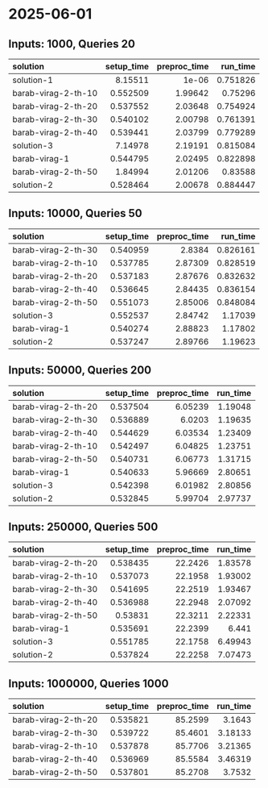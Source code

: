# 2025-06-01

## Inputs: 1000, Queries 20

| solution            |   setup_time |   preproc_time |   run_time |
|:--------------------|-------------:|---------------:|-----------:|
| solution-1          |     8.15511  |        1e-06   |   0.751826 |
| barab-virag-2-th-10 |     0.552509 |        1.99642 |   0.75296  |
| barab-virag-2-th-20 |     0.537552 |        2.03648 |   0.754924 |
| barab-virag-2-th-30 |     0.540102 |        2.00798 |   0.761391 |
| barab-virag-2-th-40 |     0.539441 |        2.03799 |   0.779289 |
| solution-3          |     7.14978  |        2.19191 |   0.815084 |
| barab-virag-1       |     0.544795 |        2.02495 |   0.822898 |
| barab-virag-2-th-50 |     1.84994  |        2.01206 |   0.83588  |
| solution-2          |     0.528464 |        2.00678 |   0.884447 |

## Inputs: 10000, Queries 50

| solution            |   setup_time |   preproc_time |   run_time |
|:--------------------|-------------:|---------------:|-----------:|
| barab-virag-2-th-30 |     0.540959 |        2.8384  |   0.826161 |
| barab-virag-2-th-10 |     0.537785 |        2.87309 |   0.828519 |
| barab-virag-2-th-20 |     0.537183 |        2.87676 |   0.832632 |
| barab-virag-2-th-40 |     0.536645 |        2.84435 |   0.836154 |
| barab-virag-2-th-50 |     0.551073 |        2.85006 |   0.848084 |
| solution-3          |     0.552537 |        2.84742 |   1.17039  |
| barab-virag-1       |     0.540274 |        2.88823 |   1.17802  |
| solution-2          |     0.537247 |        2.89766 |   1.19623  |

## Inputs: 50000, Queries 200

| solution            |   setup_time |   preproc_time |   run_time |
|:--------------------|-------------:|---------------:|-----------:|
| barab-virag-2-th-20 |     0.537504 |        6.05239 |    1.19048 |
| barab-virag-2-th-30 |     0.536889 |        6.0203  |    1.19635 |
| barab-virag-2-th-40 |     0.544629 |        6.03534 |    1.23409 |
| barab-virag-2-th-10 |     0.542497 |        6.04825 |    1.23751 |
| barab-virag-2-th-50 |     0.540731 |        6.06773 |    1.31715 |
| barab-virag-1       |     0.540633 |        5.96669 |    2.80651 |
| solution-3          |     0.542398 |        6.01982 |    2.80856 |
| solution-2          |     0.532845 |        5.99704 |    2.97737 |

## Inputs: 250000, Queries 500

| solution            |   setup_time |   preproc_time |   run_time |
|:--------------------|-------------:|---------------:|-----------:|
| barab-virag-2-th-20 |     0.538435 |        22.2426 |    1.83578 |
| barab-virag-2-th-10 |     0.537073 |        22.1958 |    1.93002 |
| barab-virag-2-th-30 |     0.541695 |        22.2519 |    1.93467 |
| barab-virag-2-th-40 |     0.536988 |        22.2948 |    2.07092 |
| barab-virag-2-th-50 |     0.53831  |        22.3211 |    2.22331 |
| barab-virag-1       |     0.535691 |        22.2399 |    6.441   |
| solution-3          |     0.551785 |        22.1758 |    6.49943 |
| solution-2          |     0.537824 |        22.2258 |    7.07473 |

## Inputs: 1000000, Queries 1000

| solution            |   setup_time |   preproc_time |   run_time |
|:--------------------|-------------:|---------------:|-----------:|
| barab-virag-2-th-20 |     0.535821 |        85.2599 |    3.1643  |
| barab-virag-2-th-30 |     0.539722 |        85.4601 |    3.18133 |
| barab-virag-2-th-10 |     0.537878 |        85.7706 |    3.21365 |
| barab-virag-2-th-40 |     0.536969 |        85.5584 |    3.46319 |
| barab-virag-2-th-50 |     0.537801 |        85.2708 |    3.7532  |